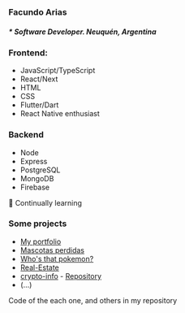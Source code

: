 ### Facundo Arias
##### * Software Developer. Neuquén, Argentina 

### Frontend:
* JavaScript/TypeScript
* React/Next
* HTML
* CSS
* Flutter/Dart
* React Native enthusiast

### Backend 
* Node
* Express
* PostgreSQL
* MongoDB
* Firebase


🌱 Continually learning


### Some projects
* [My portfolio](https://facuariasl.vercel.app)
* [Mascotas perdidas](https://pawer.org)
* [Who's that pokemon?](https://pokemon-who.vercel.app/)
* [Real-Estate](https://realestate-properties.vercel.app/)
* [crypto-info](https://cryptodata001.netlify.app) - [Repository](https://github.com/facuariasla/crypto-info)
* (...)

Code of the each one, and others in my repository


<!--

![GitHub Stats](https://github-readme-stats.vercel.app/api?username=facuariasla&theme=radical)


**facuariasla/facuariasla** is a ✨ _special_ ✨ repository because its `README.md` (this file) appears on your GitHub profile.

Here are some ideas to get you started:

- 🌱 I’m currently learning 
- 👯 I’m looking to collaborate on ...
- 🤔 I’m looking for help with ...
- 💬 Ask me about ...
- 📫 How to reach me: ...
- 😄 Pronouns: H
- ⚡ Fun fact: ...
-->
